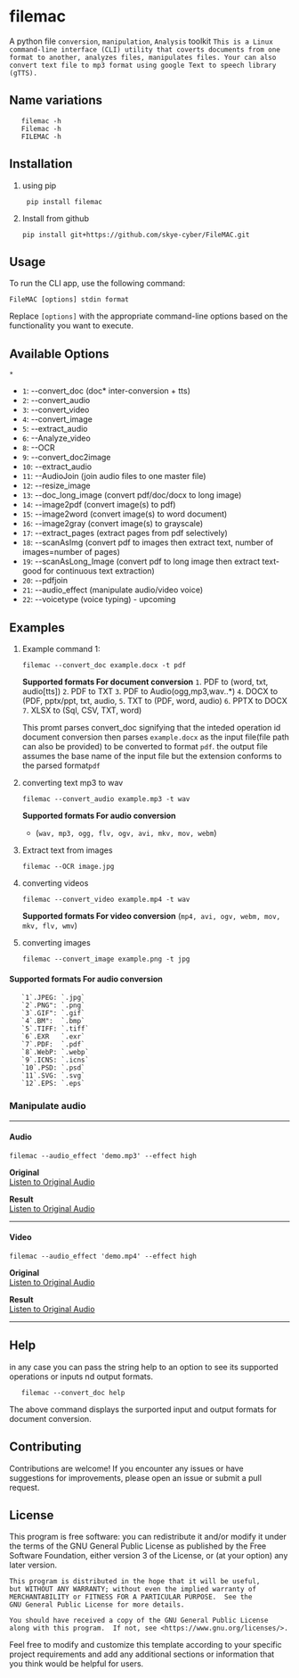 # filemac
A python file `conversion`, `manipulation`, `Analysis` toolkit
`This is a Linux command-line interface (CLI) utility that coverts documents from one format to another,
analyzes files, manipulates files.
Your can also convert text file to mp3 format using google Text to speech library (gTTS).`
## Name variations
```shell
   filemac -h
   Filemac -h
   FILEMAC -h
   ```

## Installation
1. using pip

   ```shell
	pip install filemac
   ```
2. Install from github

    ```shell
    pip install git+https://github.com/skye-cyber/FileMAC.git
    ```
## Usage

To run the CLI app, use the following command:

```shell
FileMAC [options] stdin format
```

Replace `[options]` with the appropriate command-line options based on the functionality you want to execute.

## Available Options
``*``
- `1`:  --convert_doc         (doc* inter-conversion + tts)
- `2`:  --convert_audio
- `3`:  --convert_video
- `4`:  --convert_image
- `5`:  --extract_audio
- `6`:  --Analyze_video
- `8`:  --OCR
- `9`:  --convert_doc2image
- `10`: --extract_audio
- `11`: --AudioJoin (join audio files to one master file)
- `12`: --resize_image
- `13`: --doc_long_image      (convert pdf/doc/docx to long image)
- `14`: --image2pdf (convert image(s) to pdf)
- `15`: --image2word (convert image(s) to word document)
- `16`: --image2gray (convert image(s) to grayscale)
- `17`: --extract_pages (extract pages from pdf selectively)
- `18`: --scanAsImg (convert pdf to images then extract text, number of images=number of pages)
- `19`: --scanAsLong_Image (convert pdf to long image then extract text-good for continuous text extraction)
- `20`: --pdfjoin
- `21`: --audio_effect (manipulate audio/video voice)
- `22`: --voicetype (voice typing) - upcoming

## Examples

1. Example command 1:

   ```shell
   filemac --convert_doc example.docx -t pdf
   ```
    **Supported formats For document conversion**
       `1`.  PDF to (word, txt, audio\[tts\]) 
       `2`.  PDF to TXT
       `3`.  PDF to Audio(ogg,mp3,wav..*)
       `4`.  DOCX to (PDF, pptx/ppt, txt, audio,
       `5`.  TXT to (PDF, word, audio)
       `6`. PPTX to DOCX
       `7`. XLSX to (Sql, CSV, TXT, word)


    This promt parses convert_doc signifying that the inteded operation id document conversion then parses ```example.docx``` as the input file(file path can also be provided) to be converted to format ```pdf```.
the output file assumes the base name of the input file but the extension conforms to the parsed format```pdf```

2. converting text mp3 to wav
   ```shell
   filemac --convert_audio example.mp3 -t wav
    ```
    **Supported formats For audio conversion**
    - (``wav, mp3, ogg, flv, ogv, avi, mkv, mov, webm``)


3. Extract text from images
    ```shell
    filemac --OCR image.jpg
    ```

4. converting videos
   ```shell
   filemac --convert_video example.mp4 -t wav
    ```
    **Supported formats For video conversion**
    (``mp4, avi, ogv, webm, mov, mkv, flv, wmv``)


5. converting images
   ```shell
   filemac --convert_image example.png -t jpg
    ```
#### Supported formats For audio conversion
       `1`.JPEG: `.jpg`
       `2`.PNG": `.png`
       `3`.GIF": `.gif`
       `4`.BM":  `.bmp`
       `5`.TIFF: `.tiff`
       `6`.EXR   `.exr`
       `7`.PDF:  `.pdf`
       `8`.WebP: `.webp`
       `9`.ICNS: `.icns`
       `10`.PSD: `.psd`
       `11`.SVG: `.svg`
       `12`.EPS: `.eps`


### Manipulate audio
---
#### Audio 
```shell
filemac --audio_effect 'demo.mp3' --effect high
```

**Original**<br/>
  [Listen to Original Audio](https://skye-cyber.github.io/FileMAC/demo.html)

**Result**<br/>
  [Listen to Original Audio](https://skye-cyber.github.io/FileMAC/demo.html)
  
---

#### Video
```shell
filemac --audio_effect 'demo.mp4' --effect high
```
**Original**<br/>
  [Listen to Original Audio](https://skye-cyber.github.io/FileMAC/demo.html)
  
**Result**<br/>
  [Listen to Original Audio](https://skye-cyber.github.io/FileMAC/demo.html)
  
---

## Help
in any case you can pass the string help to an option to see its supported operations or inputs nd output formats.
```shell
   filemac --convert_doc help
```
The above command displays the surported input and output formats for document conversion.
## Contributing

Contributions are welcome! If you encounter any issues or have suggestions for improvements, please open an issue or submit a pull request.

## License
This program is free software: you can redistribute it and/or modify
    it under the terms of the GNU General Public License as published by
    the Free Software Foundation, either version 3 of the License, or
    (at your option) any later version.

    This program is distributed in the hope that it will be useful,
    but WITHOUT ANY WARRANTY; without even the implied warranty of
    MERCHANTABILITY or FITNESS FOR A PARTICULAR PURPOSE.  See the
    GNU General Public License for more details.

    You should have received a copy of the GNU General Public License
    along with this program.  If not, see <https://www.gnu.org/licenses/>.


Feel free to modify and customize this template according to your specific project requirements and add any additional sections or information that you think would be helpful for users.

